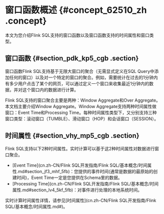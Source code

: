 # 窗口函数概述 {#concept_62510_zh .concept}

本文为您介绍Flink SQL支持的窗口函数以及窗口函数支持的时间属性和窗口类型。

## 窗口函数 {#section_pdk_kp5_cgb .section}

窗口函数Flink SQL支持基于无限大窗口的聚合（无需显式定义在SQL Query中添加任何的窗口）以及对一个特定的窗口的聚合。例如，需要统计在过去的1分钟内有多少用户点击了某个的网页，可以通过定义一个窗口来收集最近1分钟内的数据，并对这个窗口内的数据进行计算。

Flink SQL支持的窗口聚合主要是两种：Window Aggregate和Over Aggregate。本文档主要介绍Window Aggregate。Window Aggregate支持两种时间属性做窗口：Event Time和Processing Time。每种时间属性类型下，又分别支持三种窗口类型：滚动窗口（TUMBLE）、滑动窗口（HOP）和会话窗口（SESSION）。

## 时间属性 {#section_vhy_mp5_cgb .section}

Flink SQL支持以下2种时间属性。实时计算可以基于这2种时间属性对数据进行窗口聚合。

-   [Event Time](cn.zh-CN/Flink SQL开发指南/Flink SQL/基本概念/时间属性.md#section_jf3_mhf_5fb)：您提供的事件时间\(通常是数据的最原始的创建时间\)，Event Time一定是您提供在Schema里的数据。
-   [Processing Time](cn.zh-CN/Flink SQL开发指南/Flink SQL/基本概念/时间属性.md#section_lv4_5kf_5fb)：对事件进行处理的本地系统时间。

实时计算时间属性详情，请参见[时间属性](cn.zh-CN/Flink SQL开发指南/Flink SQL/基本概念/时间属性.md#)。

